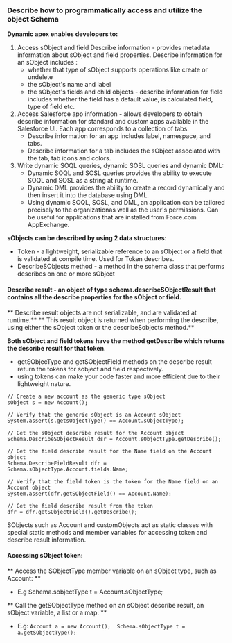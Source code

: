 ### Describe how to programmatically access and utilize the object Schema

**Dynamic apex enables developers to:**
1. Access sObject and field Describe information - provides metadata information about sObject and field properties. Describe information for an sObject includes :
    + whether that type of sObject supports operations like create or undelete
    + the sObject's name and label
    + the sObject's fields and child objects - describe information for field includes whether the field has a default value, is calculated field, type of field etc.
2. Access Salesforce app information - allows developers to obtain describe information for standard and custom apps available in the Salesforce UI. Each app corresponds to a collection of tabs. 
     + Describe information for an app includes label, namespace, and tabs. 
     + Describe information for a tab includes the sObject associated with the tab, tab icons and colors.
3. Write dynamic SOQL queries, dynamic SOSL queries and dynamic DML:
    + Dynamic SOQL and SOSL queries provides the ability to execute SOQL and SOSL as a string at runtime.
    + Dynamic DML provides the ability to create a record dynamically and then insert it into the database using DML.
    + Using dynamic SOQL, SOSL, and DML, an application can be tailored precisely to the organizationas well as the user's permissions. Can be useful for applications that are installed from Force.com AppExchange.
    
**sObjects can be described by using 2 data structures:**
* Token - a lightweight, serializable reference to an sObject or a field that is validated at compile time. Used for Token describes.
* DescribeSObjects method - a method in the schema class that performs describes on one or more sObject

#### Describe result - an object of type schema.describeSObjectResult that contains all the describe properties for the sObject or field.
** Describe result objects are not serializable, and are validated at runtime.** 
** This result object is returned when performing the describe, using either the sObject token or the describeSobjects method.**

**Both sObject and field tokens have the method getDescribe which returns the describe result for that token**.
* getSObjecType and getSObjectField methods on the describe result return the tokens for sobject and field respectively.
* using tokens can make your code faster and more efficient due to their lightweight nature.

```
// Create a new account as the generic type sObject
sObject s = new Account();

// Verify that the generic sObject is an Account sObject
System.assert(s.getsObjectType() == Account.sObjectType);

// Get the sObject describe result for the Account object
Schema.DescribeSObjectResult dsr = Account.sObjectType.getDescribe();

// Get the field describe result for the Name field on the Account object
Schema.DescribeFieldResult dfr = Schema.sObjectType.Account.fields.Name;

// Verify that the field token is the token for the Name field on an Account object
System.assert(dfr.getSObjectField() == Account.Name);

// Get the field describe result from the token
dfr = dfr.getSObjectField().getDescribe();
```

SObjects such as Account and customObjects act as static classes with special static methods and member variables for accessing token and describe result information.
#### Accessing sObject token:
** Access the SObjectType member variable on an sObject type, such as Account: **
* E.g Schema.sobjectType t = Account.sObjectType;

** Call the getSObjectType method on an sObject describe result, an sObject variable, a list or a map: **
* E.g: ``` Account a = new Account(); 
Schema.sObjectType t = a.getSObjectType();   ```
